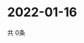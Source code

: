 # 2022-01-16
  共 0条

  <!-- BEGIN -->
  <!-- 最后更新时间Sun Jan 16 2022 06:06:24 GMT+0000 (Coordinated Universal Time) -->
  
  <!-- END -->
  
  